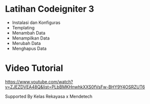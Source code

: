# Latihan Codeigniter 3
- Instalasi dan Konfiguras
- Templating
- Menambah Data
- Menampilkan Data
- Merubah Data
- Menghapus Data

# Video Tutorial
https://www.youtube.com/watch?v=ZJEZDVEA48Q&list=PLbBMKHnwhkXXS0fVsFw-BHY9Y4OSRZUT6

Supported By Kelas Rekayasa x Mendetech
